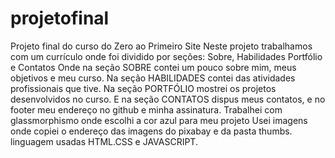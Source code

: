 # projetofinal
Projeto final do curso do Zero ao Primeiro Site
Neste projeto trabalhamos com um currículo onde foi
dividido por seções: Sobre, Habilidades Portfólio e Contatos
Onde na seção SOBRE contei  um pouco sobre mim, meus objetivos  e meu curso.
Na seção HABILIDADES contei das atividades profissionais que tive.
Na seção PORTFÓLIO mostrei os projetos desenvolvidos no curso.
E na seção CONTATOS dispus meus contatos, e no footer meu endereço no github
e minha assinatura.
Trabalhei com glassmorphismo onde escolhi a cor azul para meu projeto
Usei imagens onde copiei o endereço das imagens do pixabay e da pasta thumbs.
linguagem usadas HTML.CSS e JAVASCRIPT.
